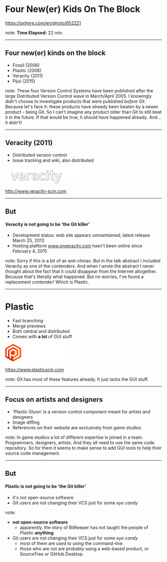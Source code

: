 <!-- .slide: data-background="img/background/usb-sticks.jpg" data-background-color="black" data-background-opacity="0.3"-->

# Four New(er) Kids On The Block

<https://pxhere.com/en/photo/652221>  <!-- .element: class="attribution" -->

note: 
**Time Elapsed:** 22 min.

---

## Four new(er) kinds on the block

* Fossil (2006)
* Plastic (2006)
* Veracity (2011)
* Pijul (2015)

note: 
These four Version Control Systems have been published after the large Distributed Version Control wave in March/April 2005.
I knowingly didn't choose to investigate products that were published *before* Git.
Because let's face it: these products have already been beaten by a newer product - being Git.
So I can't imagine any product older than Git to still beat it in the future.
If that would be true, it should have happened already.
And... it didn't!

---

## Veracity (2011)

* Distributed version control
* Issue tracking and wiki, also distributed

![Veracity logo](img/logos/veracity.png) <!-- .element: class="no-background" -->

<http://www.veracity-scm.com> <!-- .element: class="attribution" -->

---

## But
#### Veracity is not going to be 'the Git killer'

* Development status: web site appears unmaintained; latest release March 25, 2013	
* Hosting platform www.onveracity.com hasn't been online since February 4, 2015

note:
Sorry if this is a bit of an anti-climax.
But in the talk abstract I included Veracity as one of the contenders.
And when I wrote the abstract I never thought about the fact that it could disappear from the Internet altogether.
Because that's literally what happened.
But no worries, I've found a replacement contender!
Which is Plastic.

---

# Plastic

* Fast branching
* Merge previews
* Both central and distributed
* Comes with **a lot** of GUI stuff

![Plastic logo](img/logos/plastic.png) <!-- .element: class="no-background" -->

<https://www.plasticscm.com> <!-- .element: class="attribution" -->

note:
Git has most of these features already.
It just lacks the GUI stuff.

---

## Focus on artists and designers

* 'Plastic Gluon' is a version control component meant for artists and designers
* Image diffing
* References on their website are exclusively from game studios

note:
In game studios a lot of different expertise is joined in a team.
Programmers, designers, artists. 
And they all need to use the same code repository.
So for them it seems to make sense to add GUI tools to help their source code management.

---

## But
#### Plastic is not going to be 'the Git killer'

* it's not open-source software
* Git users are not changing their VCS just for some *eye candy*

note:
* **not open-source software**
  * apparently, the story of BitKeeper has not taught the people of Plastic **anything**
* Git users are not changing their VCS just for some *eye candy*
  * most of them are used to using the command-line.
  * those who are not are probably using a web-based product, or SourceTree or GitHub Desktop.
